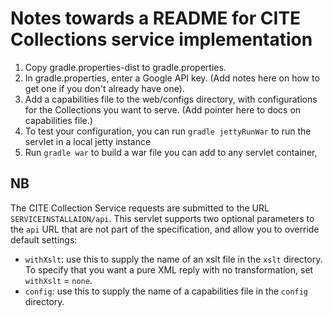 # Notes towards a README for CITE Collections service implementation #

1. Copy gradle.properties-dist to gradle.properties.
2. In gradle.properties, enter a Google API key.  (Add notes here on how to get one if you don't already have one).
3. Add a capabilities file to the web/configs directory, with configurations for the Collections you want to serve.  (Add pointer here to docs on capabilities file.)
3. To test your configuration, you can run `gradle jettyRunWar` to run the servlet in a local jetty instance
4. Run `gradle war` to build a war file you can add to any servlet container,

## NB ##
The CITE Collection Service requests are submitted to the URL  `SERVICEINSTALLAION/api`.  This servlet supports two optional parameters to the `api` URL that are not part of the specification, and allow you to override default settings:

- `withXslt`:  use this to supply the name of an xslt file in the `xslt` directory.  To specify that you want a pure XML reply with no transformation, set `withXslt` = `none`.
- `config`:  use this to supply the name of a capabilities file in the `config` directory.
